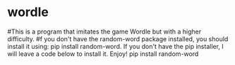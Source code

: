 # wordle
#This is a program that imitates the game Wordle but with a higher difficulty.
#f you don't have the random-word package installed, you should install it using: pip install random-word. If you don't have the pip installer, I will leave a code below to install it. Enjoy!
pip install random-word

